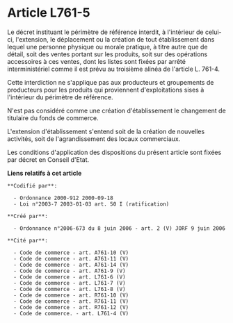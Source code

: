 # Article L761-5

Le décret instituant le périmètre de référence interdit, à l'intérieur de celui-ci, l'extension, le déplacement ou la
création de tout établissement dans lequel une personne physique ou morale pratique, à titre autre que de détail, soit des
ventes portant sur les produits, soit sur des opérations accessoires à ces ventes, dont les listes sont fixées par arrêté
interministériel comme il est prévu au troisième alinéa de l'article L. 761-4.

Cette interdiction ne s'applique pas aux producteurs et groupements de producteurs pour les produits qui proviennent
d'exploitations sises à l'intérieur du périmètre de référence.

N'est pas considéré comme une création d'établissement le changement de titulaire du fonds de commerce.

L'extension d'établissement s'entend soit de la création de nouvelles activités, soit de l'agrandissement des locaux
commerciaux.

Les conditions d'application des dispositions du présent article sont fixées par décret en Conseil d'Etat.

**Liens relatifs à cet article**

	**Codifié par**:

	  - Ordonnance 2000-912 2000-09-18
	  - Loi n°2003-7 2003-01-03 art. 50 I (ratification)

	**Créé par**:

	  - Ordonnance n°2006-673 du 8 juin 2006 - art. 2 (V) JORF 9 juin 2006

	**Cité par**:

	  - Code de commerce - art. A761-10 (V)
	  - Code de commerce - art. A761-11 (V)
	  - Code de commerce - art. A761-14 (V)
	  - Code de commerce - art. A761-9 (V)
	  - Code de commerce - art. L761-6 (V)
	  - Code de commerce - art. L761-7 (V)
	  - Code de commerce - art. L761-8 (V)
	  - Code de commerce - art. R761-10 (V)
	  - Code de commerce - art. R761-11 (V)
	  - Code de commerce - art. R761-12 (V)
	  - Code de commerce. - art. L761-4 (V)
